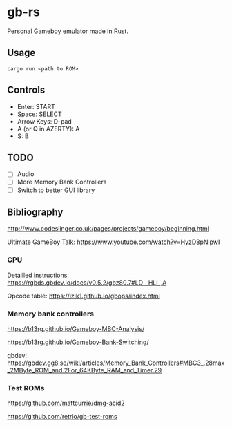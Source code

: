 # gb-rs

Personal Gameboy emulator made in Rust.

## Usage

```
cargo run <path to ROM>
```

## Controls

* Enter: START
* Space: SELECT
* Arrow Keys: D-pad
* A (or Q in AZERTY): A
* S: B

## TODO

- [ ] Audio
- [ ] More Memory Bank Controllers
- [ ] Switch to better GUI library

## Bibliography

http://www.codeslinger.co.uk/pages/projects/gameboy/beginning.html

Ultimate GameBoy Talk: https://www.youtube.com/watch?v=HyzD8pNlpwI

### CPU

Detailled instructions: https://rgbds.gbdev.io/docs/v0.5.2/gbz80.7#LD__HLI_,A

Opcode table: https://izik1.github.io/gbops/index.html

### Memory bank controllers

https://b13rg.github.io/Gameboy-MBC-Analysis/

https://b13rg.github.io/Gameboy-Bank-Switching/

gbdev: https://gbdev.gg8.se/wiki/articles/Memory_Bank_Controllers#MBC3_.28max_2MByte_ROM_and.2For_64KByte_RAM_and_Timer.29

### Test ROMs

https://github.com/mattcurrie/dmg-acid2

https://github.com/retrio/gb-test-roms
